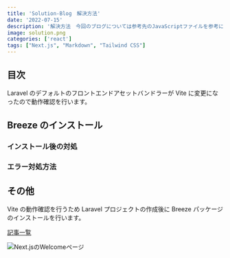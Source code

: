 ```yaml
---
title: 'Solution-Blog　解決方法'
date: '2022-07-15'
description: '解決方法　今回のブログについては参考先のJavaScriptファイルを参考にして作成していましたが、途中からTypeScriptに変更しています。その過程で目次がサイドバーに行かなかったりとトラブルが発生しました。オンライン勉強会やchatGTPを使用してもなかなか解決せず現状の状態となります。何か良い解決方法があればご教示いただきたいです。また、コンポーネントについても現在の分け方で問題ないか参考までに教えていただけますと幸いです。よろしくお願いいたします。※ページネーションボタンの部分だけMUI CSSを使用しています。※今回の画像は自身で作成したものです。フォントはAdobeフォントOmnesを使用しています。'
image: solution.png
categories: ['react']
tags: ["Next.js", "Markdown", "Tailwind CSS"]
---
```

## 目次

Laravel のデフォルトのフロントエンドアセットバンドラーが Vite に変更になったので動作確認を行います。


## Breeze のインストール
### インストール後の対処
### エラー対処方法

## その他

Vite の動作確認を行うため Laravel プロジェクトの作成後に Breeze パッケージのインストールを行います。

[記事一覧](/)

![Next.jsのWelcomeページ](http://localhost:3000/welcomeblog.png)